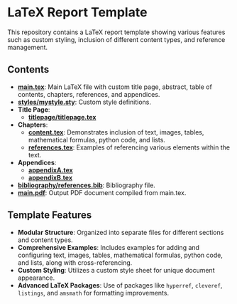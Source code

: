 # LaTeX Report Template

This repository contains a LaTeX report template showing various features such as custom styling, inclusion of different content types, and reference management.

## Contents

- **[main.tex](main.tex)**: Main LaTeX file with custom title page, abstract, table of contents, chapters, references, and appendices.
- **[styles/mystyle.sty](styles/mystyle.sty)**: Custom style definitions.
- **Title Page**:
  - **[titlepage/titlepage.tex](titlepage/titlepage.tex)**
- **Chapters**:
  - **[content.tex](chapters/content/content.tex)**: Demonstrates inclusion of text, images, tables, mathematical formulas, python code, and lists.
  - **[references.tex](chapters/references/references.tex)**: Examples of referencing various elements within the text.
- **Appendices**:
  - **[appendixA.tex](appendices/appendixA.tex)**
  - **[appendixB.tex](appendices/appendixB.tex)**
- **[bibliography/references.bib](bibliography/references.bib)**: Bibliography file.
- **[main.pdf](main.pdf)**: Output PDF document compiled from main.tex.

## Template Features

- **Modular Structure**: Organized into separate files for different sections and content types.
- **Comprehensive Examples**: Includes examples for adding and configuring text, images, tables, mathematical formulas, python code, and lists, along with cross-referencing.
- **Custom Styling**: Utilizes a custom style sheet for unique document appearance.
- **Advanced LaTeX Packages**: Use of packages like `hyperref`, `cleveref`, `listings`, and `amsmath` for formatting improvements.
